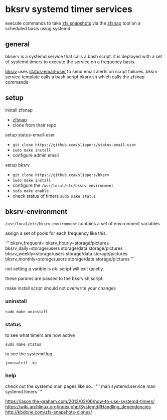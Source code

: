 # bksrv systemd timer services

execute commands to take [zfs snapshots](http://open-zfs.org/wiki/Developer_resources) 
via the [zfsnap](http://www.zfsnap.org/) tool on a scheduled basis using systemd.

## general

bkserv is a systemd service that calls a bash script.
it is deployed with a set of systemd timers to execute the service
on a frequency basis.

[bksrv](https://github.com/slippers/bksrv) uses [status-email-user](https://github.com/slippers/status-email-user)
to send email alerts on script failures. bksrv service template calls a bash script bksrv.sh which calls the zfsnap commands

## setup

install zfsnap
* [zfsnap](http://www.zfsnap.org/)
* clone from their repo

setup status-email-user
* `git clone https://github.com/slippers/status-email-user`
* `sudo make install`
* configure admin email

setup bksrv
* `git clone https://github.com/slippers/bksrv`
* `sudo make install`
* configure the `/usr/local/etc/bksrv-environment`
* `sudo make enable`
* check status of timers `sudo make status`
 
## bksrv-environment

`/usr/local/etc/bksrv-environment` contains a set of environment variables

assign a set of pools for each frequency like this.

'''
bksrv_frequent=
bksrv_hourly=storage/pictures
bksrv_daily=storage/users storage/data storage/pictures
bksrv_weekly=storage/users storage/data storage/pictures
bksrv_monthly=storage/users storage/data storage/pictures
'''

not setting a varible is ok. script will exit quietly.

these params are passed to the bksrv.sh script.

make install script should not overwrite your changes

### uninstall

`sudo make uninstall`

### status
 
to see what timers are now active

`sudo make status`

to see the systemd log

`journalctl -xe`

### help

check out the systemd man pages like so...
'''
man systemd.service
man systemd.timers
'''

https://jason.the-graham.com/2013/03/06/how-to-use-systemd-timers/
https://wiki.archlinux.org/index.php/Systemd#Handling_dependencies
http://kbdone.com/zfs-snapshots-clones/


